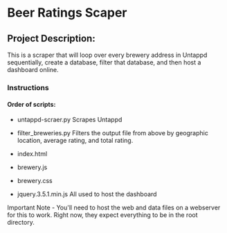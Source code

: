 # Beer Ratings Scaper

## Project Description:
This is a scraper that will loop over every brewery address in Untappd sequentially, create a database, filter that database, and then host a dashboard online.

### Instructions
#### Order of scripts:

- untappd-scraer.py 
Scrapes Untappd
- filter_breweries.py
Filters the output file from above by geographic location, average rating, and total rating.

- index.html
- brewery.js
- brewery.css
- jquery.3.5.1.min.js
All used to host the dashboard

Important Note - You'll need to host the web and data files on a webserver for this to work.  Right now, they expect everything to be in the root directory.
